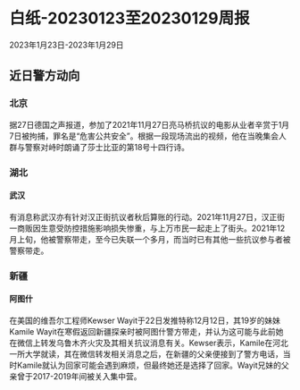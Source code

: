 # 白纸-20230123至20230129周报

2023年1月23日-2023年1月29日

## 近日警方动向

### 北京

据27日德国之声报道，参加了2021年11月27日亮马桥抗议的电影从业者辛赏于1月7日被拘捕，罪名是“危害公共安全”。根据一段现场流出的视频，他在当晚集会人群与警察对峙时朗诵了莎士比亚的第18号十四行诗。

### 湖北

#### 武汉

有消息称武汉亦有针对汉正街抗议者秋后算账的行动。2021年11月27日，汉正街一商贩因生意受防控措施影响损失惨重，与上万市民一起走上了街头。2021年12月上旬，他被警察带走，至今已失联一个多月，而当时已有其他一些抗议参与者被警察带走。

### 新疆

#### 阿图什

在美国的维吾尔工程师Kewser Wayit于22日发推特称12月12日，其19岁的妹妹Kamile Wayit在寒假返回新疆探亲时被阿图什警方带走，并认为这可能与此前她在微信上转发乌鲁木齐火灾及其相关抗议消息有关。Kewser表示，Kamile在河北一所大学就读，其在微信转发相关消息之后，在新疆的父亲便接到了警方电话，当时Kamile就认为回家可能会遇到麻烦，但最终她还是选择了回家。Wayit兄妹的父亲曾于2017-2019年间被关入集中营。